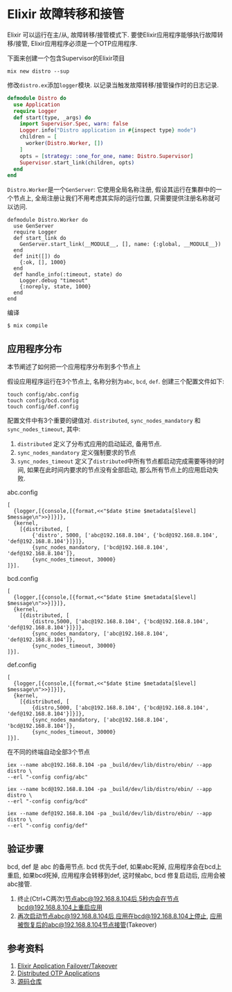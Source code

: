 Elixir 故障转移和接管
=====================

Elixir 可以运行在主/从, 故障转移/接管模式下. 要使Elixir应用程序能够执行故障转移/接管, Elixir应用程序必须是一个OTP应用程序.

下面来创建一个包含Supervisor的Elixir项目


```
mix new distro --sup
```

修改`distro.ex`添加`logger`模块. 以记录当触发故障转移/接管操作时的日志记录.

```elixir
defmodule Distro do
  use Application
  require Logger
  def start(type, _args) do
    import Supervisor.Spec, warn: false
    Logger.info("Distro application in #{inspect type} mode")
    children = [
      worker(Distro.Worker, [])
    ]
    opts = [strategy: :one_for_one, name: Distro.Supervisor]
    Supervisor.start_link(children, opts)
  end
end
```



`Distro.Worker`是一个`GenServer`: 它使用全局名称注册, 假设其运行在集群中的一个节点上, 全局注册让我们不用考虑其实际的运行位置, 只需要提供注册名称就可以访问.

```
defmodule Distro.Worker do
  use GenServer
  require Logger
  def start_link do
    GenServer.start_link(__MODULE__, [], name: {:global, __MODULE__})
  end
  def init([]) do
    {:ok, [], 1000}
  end
  def handle_info(:timeout, state) do
    Logger.debug "timeout"
    {:noreply, state, 1000}
  end
end

```

编译

```
$ mix compile
```

## 应用程序分布

本节阐述了如何把一个应用程序分布到多个节点上

假设应用程序运行在3个节点上, 名称分别为`abc`, `bcd`, `def`. 创建三个配置文件如下:

```
touch config/abc.config
touch config/bcd.config
touch config/def.config
```

配置文件中有3个重要的键值对. `distributed`, `sync_nodes_mandatory` 和 `sync_nodes_timeout`, 其中:

1. `distributed` 定义了分布式应用的启动延迟, 备用节点.
2. `sync_nodes_mandatory` 定义强制要求的节点
3. `sync_nodes_timeout` 定义了`distributed`中所有节点都启动完成需要等待的时间, 如果在此时间内要求的节点没有全部启动, 那么所有节点上的应用启动失败.

abc.config

```
[
  {logger,[{console,[{format,<<"$date $time $metadata[$level] $message\n">>}]}]},
  {kernel,
    [{distributed, [
        {'distro', 5000, ['abc@192.168.8.104', {'bcd@192.168.8.104', 'def@192.168.8.104'}]}]},
        {sync_nodes_mandatory, ['bcd@192.168.8.104', 'def@192.168.8.104']},
        {sync_nodes_timeout, 30000}
]}].
```

bcd.config

```
[
  {logger,[{console,[{format,<<"$date $time $metadata[$level] $message\n">>}]}]},
  {kernel,
    [{distributed, [
        {distro,5000, ['abc@192.168.8.104', {'bcd@192.168.8.104', 'def@192.168.8.104'}]}]},
        {sync_nodes_mandatory, ['abc@192.168.8.104', 'def@192.168.8.104']},
        {sync_nodes_timeout, 30000}
]}].
```

def.config

```
[
  {logger,[{console,[{format,<<"$date $time $metadata[$level] $message\n">>}]}]},
  {kernel,
    [{distributed, [
        {distro,5000, ['abc@192.168.8.104', {'bcd@192.168.8.104', 'def@192.168.8.104'}]}]},
        {sync_nodes_mandatory, ['abc@192.168.8.104', 'bcd@192.168.8.104']},
        {sync_nodes_timeout, 30000}
]}].

```

在不同的终端自动全部3个节点

```
iex --name abc@192.168.8.104 -pa _build/dev/lib/distro/ebin/ --app distro \
--erl "-config config/abc"

iex --name bcd@192.168.8.104 -pa _build/dev/lib/distro/ebin/ --app distro \
--erl "-config config/bcd"

iex --name def@192.168.8.104 -pa _build/dev/lib/distro/ebin/ --app distro \
--erl "-config config/def"
```


## 验证步骤

bcd, def 是 abc 的备用节点. bcd 优先于def, 如果abc死掉, 应用程序会在bcd上重启, 如果bcd死掉, 应用程序会转移到def, 这时候abc, bcd 修复启动后, 应用会被abc接管.

1. 终止(Ctrl+C两次)节点abc@192.168.8.104后,5秒内会在节点bcd@192.168.8.104上重启应用
2. 再次启动节点abc@192.168.8.104后,应用在bcd@192.168.8.104上停止, 应用被恢复后的abc@192.168.8.104节点接管(Takeover)

## 参考资料

1. [Elixir Application Failover/Takeover](https://erlangcentral.org/topic/elixir-application-failovertakeover)
2. [Distributed OTP Applications](http://learnyousomeerlang.com/distributed-otp-applications)
3. [源码仓库](https://github.com/developerworks/distro) 
